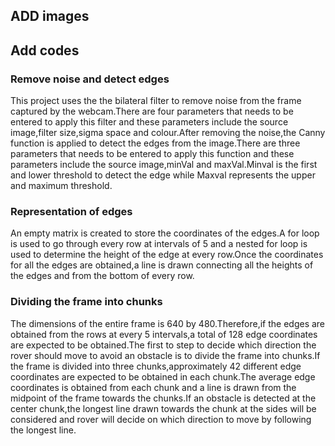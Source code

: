 ## ADD images  
## Add codes

### Remove noise and detect edges
This project uses the the bilateral filter to remove noise from the frame captured by the webcam.There are four parameters that needs to be entered to apply this filter and these parameters include the source image,filter size,sigma space and colour.After removing the noise,the Canny function is applied to detect the edges from the image.There are three parameters that needs to be entered to apply this function and these parameters include the source image,minVal and maxVal.Minval is the first and lower threshold to detect the edge while Maxval represents the upper and maximum threshold.

### Representation of edges
An empty matrix is created to store the coordinates of the edges.A for loop is used to go through every row at intervals of 5 and a nested for loop is used to determine the height of the edge at every row.Once the coordinates for all the edges are obtained,a line is drawn connecting all the heights of the edges and from the bottom of every row.

### Dividing the frame into chunks
The dimensions of the entire frame is 640 by 480.Therefore,if the edges are obtained from the rows at every 5 intervals,a total of 128 edge coordinates are expected to be obtained.The first to step to decide which direction the rover should move to avoid an obstacle is to divide the frame into chunks.If the frame is divided into three chunks,approximately 42 different edge coordinates are expected to be obtained in each chunk.The average edge coordinates is obtained from each chunk and a line is drawn from the midpoint of the frame towards the chunks.If an obstacle is detected at the center chunk,the longest line drawn towards the chunk at the sides will be considered and rover will decide on which direction to move by following the longest line.
